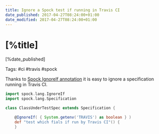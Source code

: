 ```yaml
---
title: Ignore a Spock test if running in Travis CI
date_published: 2017-04-27T08:24:00+01:00
date_modified: 2017-04-27T08:24:00+01:00
---
```


# [%title]

[%date_published]

Tags: #ci #travis #spock

Thanks to [Spock IgnoreIf annotation](http://mrhaki.blogspot.com.es/2014/06/spocklight-ignore-specifications-based.html) it is easy to ignore a specification running in Travis CI.

```groovy
import spock.lang.IgnoreIf
import spock.lang.Specification

class ClassUnderTestSpec extends Specification {

    @IgnoreIf( { System.getenv('TRAVIS') as boolean } )
    def "test which fials if run by Travis CI"() {
    }
```